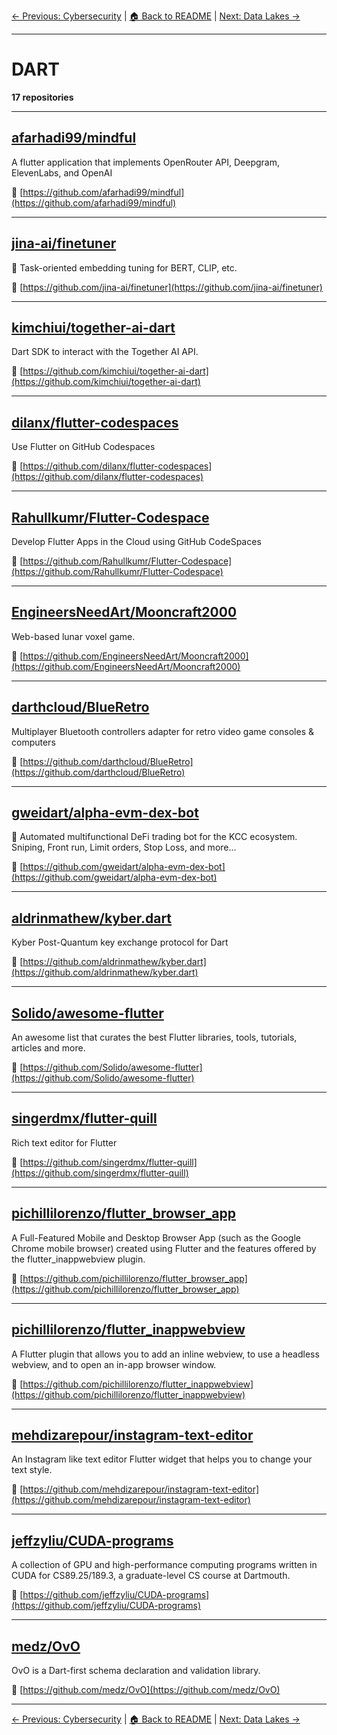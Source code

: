 [← Previous: Cybersecurity](cybersecurity.txt) | [🏠 Back to README](../README.md) | [Next: Data Lakes →](data-lakes.txt)

---

# DART

**17 repositories**

---

## [afarhadi99/mindful](https://github.com/afarhadi99/mindful)

A flutter application that implements OpenRouter API, Deepgram, ElevenLabs, and OpenAI

🔗 [https://github.com/afarhadi99/mindful](https://github.com/afarhadi99/mindful)

---

## [jina-ai/finetuner](https://github.com/jina-ai/finetuner)

:dart: Task-oriented embedding tuning for BERT, CLIP, etc.

🔗 [https://github.com/jina-ai/finetuner](https://github.com/jina-ai/finetuner)

---

## [kimchiui/together-ai-dart](https://github.com/kimchiui/together-ai-dart)

Dart SDK to interact with the Together AI API.

🔗 [https://github.com/kimchiui/together-ai-dart](https://github.com/kimchiui/together-ai-dart)

---

## [dilanx/flutter-codespaces](https://github.com/dilanx/flutter-codespaces)

Use Flutter on GitHub Codespaces

🔗 [https://github.com/dilanx/flutter-codespaces](https://github.com/dilanx/flutter-codespaces)

---

## [Rahullkumr/Flutter-Codespace](https://github.com/Rahullkumr/Flutter-Codespace)

Develop Flutter Apps in the Cloud using GitHub CodeSpaces

🔗 [https://github.com/Rahullkumr/Flutter-Codespace](https://github.com/Rahullkumr/Flutter-Codespace)

---

## [EngineersNeedArt/Mooncraft2000](https://github.com/EngineersNeedArt/Mooncraft2000)

Web-based lunar voxel game.

🔗 [https://github.com/EngineersNeedArt/Mooncraft2000](https://github.com/EngineersNeedArt/Mooncraft2000)

---

## [darthcloud/BlueRetro](https://github.com/darthcloud/BlueRetro)

Multiplayer Bluetooth controllers adapter for retro video game consoles & computers

🔗 [https://github.com/darthcloud/BlueRetro](https://github.com/darthcloud/BlueRetro)

---

## [gweidart/alpha-evm-dex-bot](https://github.com/gweidart/alpha-evm-dex-bot)

🤖 Automated multifunctional DeFi trading bot for the KCC ecosystem.  Sniping, Front run, Limit orders, Stop Loss, and more...

🔗 [https://github.com/gweidart/alpha-evm-dex-bot](https://github.com/gweidart/alpha-evm-dex-bot)

---

## [aldrinmathew/kyber.dart](https://github.com/aldrinmathew/kyber.dart)

Kyber Post-Quantum key exchange protocol for Dart

🔗 [https://github.com/aldrinmathew/kyber.dart](https://github.com/aldrinmathew/kyber.dart)

---

## [Solido/awesome-flutter](https://github.com/Solido/awesome-flutter)

An awesome list that curates the best Flutter libraries, tools, tutorials, articles and more.

🔗 [https://github.com/Solido/awesome-flutter](https://github.com/Solido/awesome-flutter)

---

## [singerdmx/flutter-quill](https://github.com/singerdmx/flutter-quill)

Rich text editor for Flutter

🔗 [https://github.com/singerdmx/flutter-quill](https://github.com/singerdmx/flutter-quill)

---

## [pichillilorenzo/flutter_browser_app](https://github.com/pichillilorenzo/flutter_browser_app)

A Full-Featured Mobile and Desktop Browser App (such as the Google Chrome mobile browser) created using Flutter and the features offered by the flutter_inappwebview plugin.

🔗 [https://github.com/pichillilorenzo/flutter_browser_app](https://github.com/pichillilorenzo/flutter_browser_app)

---

## [pichillilorenzo/flutter_inappwebview](https://github.com/pichillilorenzo/flutter_inappwebview)

A Flutter plugin that allows you to add an inline webview, to use a headless webview, and to open an in-app browser window.

🔗 [https://github.com/pichillilorenzo/flutter_inappwebview](https://github.com/pichillilorenzo/flutter_inappwebview)

---

## [mehdizarepour/instagram-text-editor](https://github.com/mehdizarepour/instagram-text-editor)

An Instagram like text editor Flutter widget that helps you to change your text style.

🔗 [https://github.com/mehdizarepour/instagram-text-editor](https://github.com/mehdizarepour/instagram-text-editor)

---

## [jeffzyliu/CUDA-programs](https://github.com/jeffzyliu/CUDA-programs)

A collection of GPU and high-performance computing programs written in CUDA for CS89.25/189.3, a graduate-level CS course at Dartmouth.

🔗 [https://github.com/jeffzyliu/CUDA-programs](https://github.com/jeffzyliu/CUDA-programs)

---

## [medz/OvO](https://github.com/medz/OvO)

OvO is a Dart-first schema declaration and validation library.

🔗 [https://github.com/medz/OvO](https://github.com/medz/OvO)

---


[← Previous: Cybersecurity](cybersecurity.txt) | [🏠 Back to README](../README.md) | [Next: Data Lakes →](data-lakes.txt)
